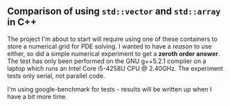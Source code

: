 Comparison of using `std::vector` and `std::array` in C++
------

The project I'm about to start will require using one of these containers to store a numerical grid for PDE solving. I wanted to have a *reason* to use either, so did a simple numerical experiment to get a **zeroth order answer**. The test has only been performed on the GNU g++5.2.1 compiler on a laptop which runs an Intel Core i5-4258U CPU @ 2.40GHz. The experiment tests only serial, not parallel code.

I'm using google-benchmark for tests - results will be written up when I have a bit more time.
